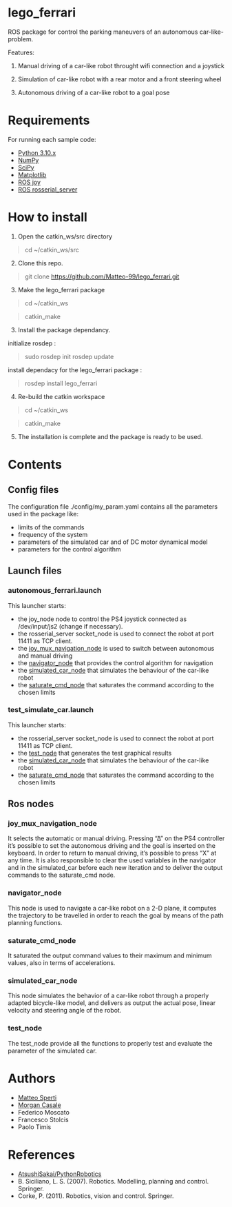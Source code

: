 # lego_ferrari

ROS package for control the parking maneuvers of an autonomous car-like-problem.

Features:

1. Manual driving of a car-like robot throught wifi connection and a joystick

2. Simulation of car-like robot with a rear motor and a front steering wheel

3. Autonomous driving of a car-like robot to a goal pose


# Requirements

For running each sample code:

- [Python 3.10.x](https://www.python.org/)
- [NumPy](https://numpy.org/)
- [SciPy](https://scipy.org/)
- [Matplotlib](https://matplotlib.org/)
- [ROS joy](http://wiki.ros.org/joy)
- [ROS rosserial_server](http://wiki.ros.org/rosserial_server)
 

# How to install

1. Open the catkin_ws/src directory

> cd ~/catkin_ws/src

2. Clone this repo.

> git clone https://github.com/Matteo-99/lego_ferrari.git

3. Make the lego_ferrari package

> cd ~/catkin_ws

> catkin_make

3. Install the package dependancy.

initialize rosdep :

> sudo rosdep init
> rosdep update

install dependacy for the lego_ferrari package :

> rosdep install lego_ferrari

4. Re-build the catkin workspace

> cd ~/catkin_ws

> catkin_make

5. The installation is complete and the package is ready to be used.


# Contents

## Config files

The configuration file ./config/my_param.yaml contains all the parameters used in the package like:
- limits of the commands
- frequency of the system
- parameters of the simulated car and of DC motor dynamical model
- parameters for the control algorithm

## Launch files

### autonomous_ferrari.launch

This launcher starts:
- the joy_node node to control the PS4 joystick connected as /dev/input/js2 (change if necessary).
- the rosserial_server socket_node is used to connect the robot at port 11411 as TCP client.
- the [joy_mux_navigation_node](#joy_mux_navigation_node) is used to switch between autonomous and manual driving
- the [navigator_node](#navigator_node) that provides the control algorithm for navigation
- the [simulated_car_node](#simulated_car_node) that simulates the behaviour of the car-like robot
- the [saturate_cmd_node](#saturate_cmd_node) that saturates the command according to the chosen limits

### test_simulate_car.launch

This launcher starts:
- the rosserial_server socket_node is used to connect the robot at port 11411 as TCP client.
- the [test_node](#test_node) that generates the test graphical results
- the [simulated_car_node](#simulated_car_node) that simulates the behaviour of the car-like robot
- the [saturate_cmd_node](#saturate_cmd_node) that saturates the command according to the chosen limits

## Ros nodes

### joy_mux_navigation_node

It selects the automatic or manual driving. Pressing “∆” on the PS4 controller it’s possible to set the autonomous driving and the goal is inserted on the keyboard. In order to return to manual driving, it’s possible to press “X” at any time. It is also responsible to clear the used variables in the navigator and in the simulated_car before each new iteration and to deliver the output commands to the saturate_cmd node.

### navigator_node

This node is used to navigate a car-like robot on a 2-D plane, it computes the trajectory to be travelled in order to reach the goal by means of the path planning functions.

### saturate_cmd_node

It saturated the output command values to their maximum and minimum values, also in terms of accelerations.

### simulated_car_node

This node simulates the behavior of a car-like robot through a properly adapted bicycle-like model, and delivers as output the actual pose, linear velocity and steering angle of the robot.

### test_node

The test_node provide all the functions to properly test and evaluate the parameter of the simulated car.

# Authors

- [Matteo Sperti](https://github.com/Matteo-99)
- [Morgan Casale](https://github.com/morgancasale)
- Federico Moscato
- Francesco Stolcis
- Paolo Timis

# References

- [AtsushiSakai/PythonRobotics](https://arxiv.org/abs/1808.10703)
- B. Siciliano, L. S. (2007). Robotics. Modelling, planning and control. Springer.
- Corke, P. (2011). Robotics, vision and control. Springer.
